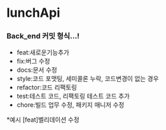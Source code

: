 # lunchApi






### Back_end 커밋 형식...!
* feat:새로운기능추가 
* fix:버그 수정 
* docs:문서 수정 
* style:코드 포맷팅, 세미콜론 누락, 코드변경이 없는 경우 
* refactor:코드 리팩토링 
* test:테스트 코드, 리팩토링 테스트 코드 추가 
* chore:빌드 업무 수정, 패키지 매니저 수정

*예시 [feat]벨리데이션 수정